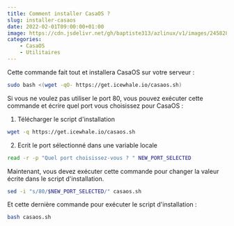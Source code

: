 ```yaml
---
title: Comment installer CasaOS ?
slug: installer-casaos
date: 2022-02-01T09:00:00+01:00
image: https://cdn.jsdelivr.net/gh/baptiste313/azlinux/v1/images/2458283/raw.webp
categories:
    - CasaOS
    - Utilitaires
--- 
```


Cette commande fait tout et installera CasaOS sur votre serveur :

```bash
sudo bash <(wget -qO- https://get.icewhale.io/casaos.sh)
```

Si vous ne voulez pas utiliser le port 80, vous pouvez exécuter cette commande et écrire quel port vous choisissez pour CasaOS :

1. Télécharger le script d'installation

```bash
wget -q https://get.icewhale.io/casaos.sh
```

2. Ecrit le port sélectionné dans une variable locale

```bash
read -r -p "Quel port choisissez-vous ? " NEW_PORT_SELECTED
```

Maintenant, vous devez exécuter cette commande pour changer la valeur écrite dans le script d'installation.

```bash
sed -i "s/80/$NEW_PORT_SELECTED/" casaos.sh
```

Et cette dernière commande pour exécuter le script d'installation :

```bash
bash casaos.sh
```
